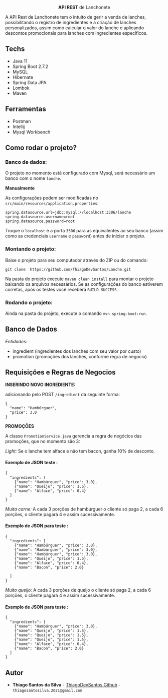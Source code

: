 <p align="center"><b>API REST</b> de Lanchonete<br>
	
A API Rest de Lanchonete tem o intuito de gerir a venda de lanches, possibilitando o registro de ingredientes e a criação de lanches personalizados, assim como calcular o valor do lanche e aplicando descontos promocionais para lanches com ingredientes específicos.

## Techs
  - Java 11
  - Spring Boot 2.7.2
  - MySQL
  - Hibernate
  - Spring Data JPA
  - Lombok
  - Maven
 
## Ferramentas

  - Postman
  - Intellij
  - Mysql Workbench
  
## Como rodar o projeto?

### Banco de dados:

O projeto no momento está configurado com Mysql, será necessário um banco com o nome `lanche`.

**Manualmente**

As configurações podem ser modificadas no `src/main/resources/application.properties`:

```
spring.datasource.url=jdbc:mysql://localhost:3306/lanche
spring.datasource.username=root
spring.datasource.password=root
```

Troque o `localhost` e a porta `3306` para as equivalentes ao seu banco (assim como as credenciais `username` e `password`) antes de iniciar o projeto.

### Montando o projeto:

Baixe o projeto para seu computador através do ZIP ou do comando:

`git clone  https://github.com/ThiagoDevSantos/Lanche.git`

Na pasta do projeto execute `maven clean install` para montar o projeto baixando os arquivos necessários. Se as configurações do banco estiverem corretas, após os testes você receberá `BUILD SUCCESS`.

### Rodando o projeto:

Ainda na pasta do projeto, execute o comando `mvn spring-boot:run`.

## Banco de Dados

*Entidades:*
- ingredient (ingredientes dos lanches com seu valor por custo)
- promotion (promoções dos lanches, conforme regra de negocio)

## Requisições e Regras de Negocios               

**INSERINDO NOVO INGREDIENTE:**

adicionando pelo POST `/ingredient` da seguinte forma:
```
{
  "name": "Hambúrguer",
  "price": 3.0
}

```
**PROMOÇÕES**

A classe `PromotionService.java` gerencia a regra de negócios das promoções, que no momento são 3:

*Light:* Se o lanche tem alface e não tem bacon, ganha 10% de desconto.

#### Exemplo de JSON teste :

```
{
  "ingredients": [
    {"name": "Hambúrguer", "price": 3.0},
    {"name": "Queijo", "price": 1.5},
    {"name": "Alface", "price": 0.4}
  ]
}
```

*Muita carne:* A cada 3 porções de hambúrguer o cliente só paga 2, a cada 6 porções, o cliente pagará 4 e assim sucessivamente.

#### Exemplo de JSON para teste :

```
{
  "ingredients": [
    {"name": "Hambúrguer", "price": 3.0},
    {"name": "Hambúrguer", "price": 3.0},
    {"name": "Hambúrguer", "price": 3.0},
    {"name": "Queijo", "price": 1.5},
    {"name": "Alface", "price": 0.4},
    {"name": "Bacon", "price": 2.0}
    
  ]
}
```

*Muito queijo:* A cada 3 porções de queijo o cliente só paga 2, a cada 6 porções, o cliente pagará 4 e assim sucessivamente.

#### Exemplo de JSON para teste :

```
{
  "ingredients": [
    {"name": "Hambúrguer", "price": 3.0},
    {"name": "Queijo", "price": 1.5},
    {"name": "Queijo", "price": 1.5},
    {"name": "Queijo", "price": 1.5},
    {"name": "Alface", "price": 0.4},
    {"name": "Bacon", "price": 2.0}
  ]
}
```

## Autor
* **Thiago Santos da Silva**  - [ThiagoDevSantos Github](https://github.com/ThiagoDevSantos) - `thiagosantosilva.2021@gmail.com`

